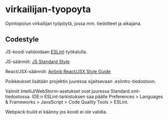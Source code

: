 # virkailijan-tyopoyta
Opintopolun virkailijan työpöytä, jossa mm. tiedotteet ja aikajana.

## Codestyle

JS-koodi validoidaan [ESLint](http://eslint.org/)-työkalulla.

JS-säännöt: [JS Standard Style](http://standardjs.com/)

React/JSX-säännöt: [Airbnb React/JSX Style Guide](https://github.com/airbnb/javascript/tree/master/react) 

Poikkeukset lisätään projektin juuressa sijaitsevaan .eslintrc-tiedostoon.

Valmiit IntelliJ/WebStorm-asetukset ovat juuressa Standard.xml-tiedostossa. 
IDE:n ESLint-tarkistuksen saa päälle Preferences > Languages & Frameworks > JavaScript > Code Quality Tools > ESLint.

Webpack-build ei käänny jos koodi ei ole validia.

